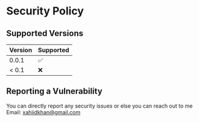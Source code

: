 # Security Policy

## Supported Versions

| Version | Supported          |
| ------- | ------------------ |
| 0.0.1   | :white_check_mark: |
| < 0.1   | :x:                |

## Reporting a Vulnerability

You can directly report any security issues or else you can reach out to me 
Email: xahiidkhan@gmail.com
